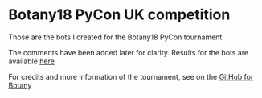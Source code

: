 # Botany18 PyCon UK competition
Those are the bots I created for the Botany18 PyCon tournament.

The comments have been added later for clarity. Results for the bots are available [here](http://botany18.pyconuk.org)

For credits and more information of the tournament, see on the [GitHub for Botany](https://github.com/inglesp/botany)
